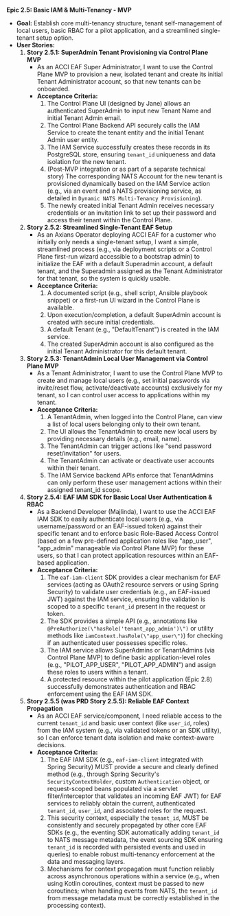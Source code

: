 **Epic 2.5: Basic IAM & Multi-Tenancy - MVP**

- **Goal:** Establish core multi-tenancy structure, tenant self-management of local users, basic
  RBAC for a pilot application, and a streamlined single-tenant setup option.
- **User Stories:**
  1. **Story 2.5.1: SuperAdmin Tenant Provisioning via Control Plane MVP**
     - As an ACCI EAF Super Administrator, I want to use the Control Plane MVP to provision a new,
       isolated tenant and create its initial Tenant Administrator account, so that new tenants can
       be onboarded.
     - **Acceptance Criteria:**
       1. The Control Plane UI (designed by Jane) allows an authenticated SuperAdmin to input new
          Tenant Name and initial Tenant Admin email.
       2. The Control Plane Backend API securely calls the IAM Service to create the tenant entity
          and the initial Tenant Admin user entity.
       3. The IAM Service successfully creates these records in its PostgreSQL store, ensuring
          `tenant_id` uniqueness and data isolation for the new tenant.
       4. (Post-MVP integration or as part of a separate technical story) The corresponding NATS
          Account for the new tenant is provisioned dynamically based on the IAM Service action
          (e.g., via an event and a NATS provisioning service, as detailed in
          `Dynamic NATS Multi-Tenancy Provisioning`).
       5. The newly created initial Tenant Admin receives necessary credentials or an invitation
          link to set up their password and access their tenant within the Control Plane.
  2. **Story 2.5.2: Streamlined Single-Tenant EAF Setup**
     - As an Axians Operator deploying ACCI EAF for a customer who initially only needs a
       single-tenant setup, I want a simple, streamlined process (e.g., via deployment scripts or a
       Control Plane first-run wizard accessible to a bootstrap admin) to initialize the EAF with a
       default Superadmin account, a default tenant, and the Superadmin assigned as the Tenant
       Administrator for that tenant, so the system is quickly usable.
     - **Acceptance Criteria:**
       1. A documented script (e.g., shell script, Ansible playbook snippet) or a first-run UI
          wizard in the Control Plane is available.
       2. Upon execution/completion, a default SuperAdmin account is created with secure initial
          credentials.
       3. A default Tenant (e.g., \"DefaultTenant\") is created in the IAM service.
       4. The created SuperAdmin account is also configured as the initial Tenant Administrator for
          this default tenant.
  3. **Story 2.5.3: TenantAdmin Local User Management via Control Plane MVP**
     - As a Tenant Administrator, I want to use the Control Plane MVP to create and manage local
       users (e.g., set initial passwords via invite/reset flow, activate/deactivate accounts)
       exclusively for my tenant, so I can control user access to applications within my tenant.
     - **Acceptance Criteria:**
       1. A TenantAdmin, when logged into the Control Plane, can view a list of local users
          belonging only to their own tenant.
       2. The UI allows the TenantAdmin to create new local users by providing necessary details
          (e.g., email, name).
       3. The TenantAdmin can trigger actions like \"send password reset/invitation\" for users.
       4. The TenantAdmin can activate or deactivate user accounts within their tenant.
       5. The IAM Service backend APIs enforce that TenantAdmins can only perform these user
          management actions within their assigned tenant_id scope.
  4. **Story 2.5.4: EAF IAM SDK for Basic Local User Authentication & RBAC**
     - As a Backend Developer (Majlinda), I want to use the ACCI EAF IAM SDK to easily authenticate
       local users (e.g., via username/password or an EAF-issued token) against their specific
       tenant and to enforce basic Role-Based Access Control (based on a few pre-defined application
       roles like \"app_user\", \"app_admin\" manageable via Control Plane MVP) for these users, so
       that I can protect application resources within an EAF-based application.
     - **Acceptance Criteria:**
       1. The `eaf-iam-client` SDK provides a clear mechanism for EAF services (acting as OAuth2
          resource servers or using Spring Security) to validate user credentials (e.g., an
          EAF-issued JWT) against the IAM service, ensuring the validation is scoped to a specific
          `tenant_id` present in the request or token.
       2. The SDK provides a simple API (e.g., annotations like
          `@PreAuthorize(\"hasRole('tenant_app_admin')\")` or utility methods like
          `iamContext.hasRole(\"app_user\")`) for checking if an authenticated user possesses
          specific roles.
       3. The IAM service allows SuperAdmins or TenantAdmins (via Control Plane MVP) to define basic
          application-level roles (e.g., \"PILOT_APP_USER\", \"PILOT_APP_ADMIN\") and assign these
          roles to users within a tenant.
       4. A protected resource within the pilot application (Epic 2.8) successfully demonstrates
          authentication and RBAC enforcement using the EAF IAM SDK.
  5. **Story 2.5.5 (was PRD Story 2.5.5): Reliable EAF Context Propagation**
     - As an ACCI EAF service/component, I need reliable access to the current `tenant_id` and basic
       user context (like `user_id`, roles) from the IAM system (e.g., via validated tokens or an
       SDK utility), so I can enforce tenant data isolation and make context-aware decisions.
     - **Acceptance Criteria:**
       1. The EAF IAM SDK (e.g., `eaf-iam-client` integrated with Spring Security) MUST provide a
          secure and clearly defined method (e.g., through Spring Security\'s
          `SecurityContextHolder`, custom `Authentication` object, or request-scoped beans populated
          via a servlet filter/interceptor that validates an incoming EAF JWT) for EAF services to
          reliably obtain the current, authenticated `tenant_id`, `user_id`, and associated roles
          for the request.
       2. This security context, especially the `tenant_id`, MUST be consistently and securely
          propagated by other core EAF SDKs (e.g., the eventing SDK automatically adding `tenant_id`
          to NATS message metadata, the event sourcing SDK ensuring `tenant_id` is recorded with
          persisted events and used in queries) to enable robust multi-tenancy enforcement at the
          data and messaging layers.
       3. Mechanisms for context propagation must function reliably across asynchronous operations
          within a service (e.g., when using Kotlin coroutines, context must be passed to new
          coroutines; when handling events from NATS, the `tenant_id` from message metadata must be
          correctly established in the processing context).
